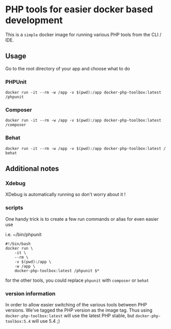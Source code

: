# PHP tools for easier docker based development

This is a `simple` docker image for running various PHP tools from the CLI / IDE.

## Usage

Go to the root directory of your app and choose what to do

### PHPUnit

``` docker run -it --rm -w /app -v $(pwd):/app docker-php-toolbox:latest /phpunit ```

### Composer

``` docker run -it --rm -w /app -v $(pwd):/app docker-php-toolbox:latest /composer ```

### Behat

``` docker run -it --rm -w /app -v $(pwd):/app docker-php-toolbox:latest / behat ```

## Additional notes

### Xdebug

XDebug is automatically running so don't worry about it !

### scripts
One handy trick is to create a few run commands or alias for even easier use

i.e. ~/bin/phpunit

``` 
#!/bin/bash
docker run \
	-it \
	--rm \
	-v $(pwd):/app \
	-w /app \
	docker-php-toolbox:latest /phpunit $*
```
for the other tools, you could replace ```phpunit``` with ```composer``` or ```behat```

### version information

In order to allow easier switching of the various tools between PHP versions. We've tagged the PHP version as the image tag.
Thus using ```docker-php-toolbox:latest``` will use the latest PHP stable, but ```docker-php-toolbox:5.4``` will use 5.4 ;)
